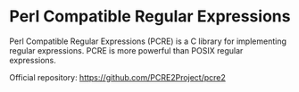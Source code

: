 # Perl Compatible Regular Expressions

Perl Compatible Regular Expressions (PCRE) is a C library for implementing regular expressions. PCRE is more powerful than POSIX regular expressions.

Official repository: https://github.com/PCRE2Project/pcre2
